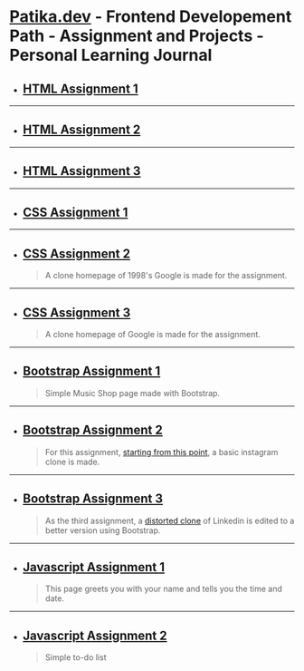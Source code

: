 # [Patika.dev](patika.dev) - Frontend Developement Path - Assignment and Projects - Personal Learning Journal

- ## [HTML Assignment 1](https://burakpln.github.io/kodluyoruzilkrepo/htmlOdev1/)
---
- ## [HTML Assignment 2](https://burakpln.github.io/kodluyoruzilkrepo/htmlOdev2/)
---
- ## [HTML Assignment 3 ](https://burakpln.github.io/kodluyoruzilkrepo/htmlOdev3/)

---

- ## [CSS Assignment 1](https://burakpln.github.io/kodluyoruzilkrepo/cssOdev1/index.html)
---
- ## [CSS Assignment 2](https://burakpln.github.io/kodluyoruzilkrepo/cssOdev2/google.html)

    > A clone homepage of 1998's Google is made for the assignment.
---
- ## [CSS Assignment 3](https://burakpln.github.io/kodluyoruzilkrepo/cssOdev3/index.html)
    > A clone homepage of Google is made for the assignment.
---
- ## [Bootstrap Assignment 1](https://burakpln.github.io/kodluyoruzilkrepo/bootstrapOdev1/index.html)

    > Simple Music Shop page made with Bootstrap.
---
- ## [Bootstrap Assignment 2](https://burakpln.github.io/kodluyoruzilkrepo/bootstrapOdev2/)

    > For this assignment, [starting from this point](https://burakpln.github.io/kodluyoruzilkrepo/bootstrapOdev2/before), a basic instagram clone is made.
---
- ## [Bootstrap Assignment 3](https://burakpln.github.io/kodluyoruzilkrepo/bootstrapOdev3/)

    > As the third assignment, a [distorted clone](https://burakpln.github.io/kodluyoruzilkrepo/bootstrapOdev3/before/) of Linkedin is edited to a better version using Bootstrap.
---
- ## [Javascript Assignment 1](https://burakpln.github.io/kodluyoruzilkrepo/jsOdev1/)

    > This page greets you with your name and tells you the time and date.
---
- ## [Javascript Assignment 2 ](https://burakpln.github.io/kodluyoruzilkrepo/jsOdev2/)

    > Simple to-do list 

